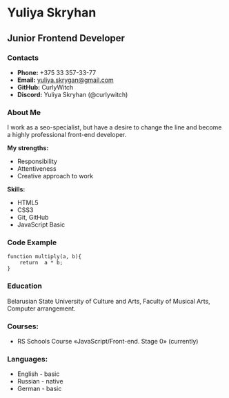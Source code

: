 # Yuliya Skryhan

## Junior Frontend Developer

### Contacts

* **Phone:** +375 33 357-33-77
* **Email:** yuliya.skrygan@gmail.com
* **GitHub:** CurlyWitch
* **Discord:** Yuliya Skryhan (@curlywitch)

### About Me

I work as a seo-specialist, but have a desire to change the line and become a highly professional front-end developer.

**My strengths:** 
* Responsibility
* Attentiveness
* Creative approach to work

**Skills:**
* HTML5
* CSS3
* Git, GitHub
* JavaScript Basic

### Code Example

```
function multiply(a, b){
    return  a * b;
}
```

### Education

Belarusian State University of Culture and Arts, Faculty of Musical Arts, Сomputer arrangement.

### Courses:

* RS Schools Course «JavaScript/Front-end. Stage 0» (currently)

### Languages:

* English - basic
* Russian - native
* German - basic